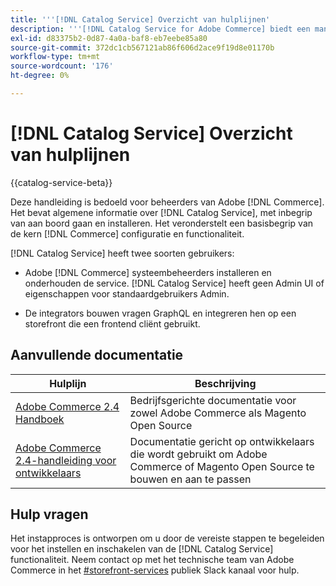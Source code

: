 ```yaml
---
title: '''[!DNL Catalog Service] Overzicht van hulplijnen'
description: '''[!DNL Catalog Service for Adobe Commerce] biedt een manier om de inhoud van de pagina''s van de productweergave en de productlijst sneller op te halen dan de native Adobe Commerce GraphQL-query''s.'''
exl-id: d83375b2-0d87-4a0a-baf8-eb7eebe85a80
source-git-commit: 372dc1cb567121ab86f606d2ace9f19d8e01170b
workflow-type: tm+mt
source-wordcount: '176'
ht-degree: 0%

---
```


# [!DNL Catalog Service] Overzicht van hulplijnen

{{catalog-service-beta}}

Deze handleiding is bedoeld voor beheerders van Adobe [!DNL Commerce]. Het bevat algemene informatie over [!DNL Catalog Service], met inbegrip van aan boord gaan en installeren. Het veronderstelt een basisbegrip van de kern [!DNL Commerce] configuratie en functionaliteit.

[!DNL Catalog Service] heeft twee soorten gebruikers:

* Adobe [!DNL Commerce] systeembeheerders installeren en onderhouden de service. [!DNL Catalog Service] heeft geen Admin UI of eigenschappen voor standaardgebruikers Admin.

* De integrators bouwen vragen GraphQL en integreren hen op een storefront die een frontend cliënt gebruikt.

## Aanvullende documentatie

| Hulplijn | Beschrijving |
|------ | ----------- |
| [Adobe Commerce 2.4 Handboek](https://docs.magento.com/user-guide/) | Bedrijfsgerichte documentatie voor zowel Adobe Commerce als Magento Open Source |
| [Adobe Commerce 2.4-handleiding voor ontwikkelaars](https://devdocs.magento.com/) | Documentatie gericht op ontwikkelaars die wordt gebruikt om Adobe Commerce of Magento Open Source te bouwen en aan te passen |

## Hulp vragen

Het instapproces is ontworpen om u door de vereiste stappen te begeleiden voor het instellen en inschakelen van de [!DNL Catalog Service] functionaliteit. Neem contact op met het technische team van Adobe Commerce in het [#storefront-services](https://magentocommeng.slack.com/archives/C03HVPG8RS4) publiek Slack kanaal voor hulp.
